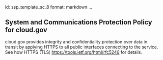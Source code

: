 id: ssp_template_sc_8
format: markdown
...
## System and Communications Protection Policy for cloud.gov

cloud.gov provides integrity and confidentiality protection over data in transit by applying HTTPS to all public interfaces connecting to the service. See how HTTPS (TLS) https://tools.ietf.org/html/rfc5246 for details.
